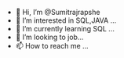 - 👋 Hi, I’m @Sumitrajrapshe
- 👀 I’m interested in SQL,JAVA ...
- 🌱 I’m currently learning SQL ...
- 💞️ I’m looking to job...
- 📫 How to reach me ...

<!---
Sumitrajrapshe/Sumitrajrapshe is a ✨ special ✨ repository because its `README.md` (this file) appears on your GitHub profile.
You can click the Preview link to take a look at your changes.
--->
